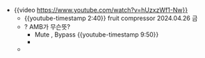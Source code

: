 - {{video https://www.youtube.com/watch?v=hUzxzWf1-Nw}}
	- {{youtube-timestamp 2:40}} fruit compressor 2024.04.26 금
	- ? AMB가 무슨뜻?
		- Mute , Bypass {{youtube-timestamp 9:50}}
		-
	-